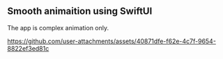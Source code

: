 
## Smooth animaition using SwiftUI 
The app is complex animation only.

https://github.com/user-attachments/assets/40871dfe-f62e-4c7f-9654-8822ef3ed81c

